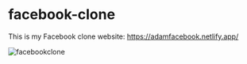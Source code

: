 # facebook-clone

This is my Facebook clone website: https://adamfacebook.netlify.app/

![facebookclone](https://user-images.githubusercontent.com/74858612/151719219-d241f05d-596f-4384-8059-3278fd953491.PNG)
